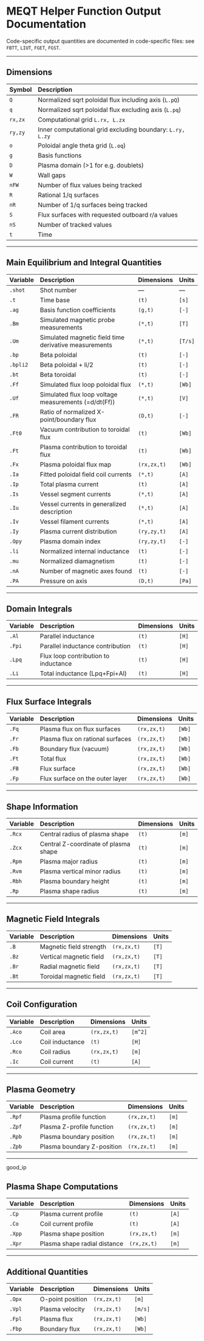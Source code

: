 # MEQT Helper Function Output Documentation

Code-specific output quantities are documented in code-specific files: see `FBTT`, `LIUT`, `FGET`, `FGST`.

---

## Dimensions

| Symbol | Description                                                         |
|:--------|:----------------------------------------------------------------------|
| `Q`    | Normalized sqrt poloidal flux including axis (`L.pQ`)               |
| `q`    | Normalized sqrt poloidal flux excluding axis (`L.pq`)               |
| `rx,zx`| Computational grid `L.rx, L.zx`                                     |
| `ry,zy`| Inner computational grid excluding boundary: `L.ry, L.zy`           |
| `o`    | Poloidal angle theta grid (`L.oq`)                                  |
| `g`    | Basis functions                                                     |
| `D`    | Plasma domain (>1 for e.g. doublets)                                |
| `W`    | Wall gaps                                                           |
| `nFW`  | Number of flux values being tracked                                 |
| `R`    | Rational 1/q surfaces                                               |
| `nR`   | Number of 1/q surfaces being tracked                                |
| `S`    | Flux surfaces with requested outboard r/a values                    |
| `nS`   | Number of tracked values                                            |
| `t`    | Time                                                                |

---

## Main Equilibrium and Integral Quantities

| Variable | Description | Dimensions | Units |
|:------------|:--------------------------|:------------|:-------|
| `.shot`  | Shot number | — | — |
| `.t`     | Time base | `(t)` | `[s]` |
| `.ag`    | Basis function coefficients | `(g,t)` | `[-]` |
| `.Bm`    | Simulated magnetic probe measurements | `(*,t)` | `[T]` |
| `.Um`    | Simulated magnetic field time derivative measurements | `(*,t)` | `[T/s]` |
| `.bp`    | Beta poloidal | `(t)` | `[-]` |
| `.bpli2` | Beta poloidal + li/2 | `(t)` | `[-]` |
| `.bt`    | Beta toroidal | `(t)` | `[-]` |
| `.Ff`    | Simulated flux loop poloidal flux | `(*,t)` | `[Wb]` |
| `.Uf`    | Simulated flux loop voltage measurements (=d/dt(Ff)) | `(*,t)` | `[V]` |
| `.FR`    | Ratio of normalized X-point/boundary flux | `(D,t)` | `[-]` |
| `.Ft0`   | Vacuum contribution to toroidal flux | `(t)` | `[Wb]` |
| `.Ft`    | Plasma contribution to toroidal flux | `(t)` | `[Wb]` |
| `.Fx`    | Plasma poloidal flux map | `(rx,zx,t)` | `[Wb]` |
| `.Ia`    | Fitted poloidal field coil currents | `(*,t)` | `[A]` |
| `.Ip`    | Total plasma current | `(t)` | `[A]` |
| `.Is`    | Vessel segment currents | `(*,t)` | `[A]` |
| `.Iu`    | Vessel currents in generalized description | `(*,t)` | `[A]` |
| `.Iv`    | Vessel filament currents | `(*,t)` | `[A]` |
| `.Iy`    | Plasma current distribution | `(ry,zy,t)` | `[A]` |
| `.Opy`   | Plasma domain index | `(ry,zy,t)` | `[-]` |
| `.li`    | Normalized internal inductance | `(t)` | `[-]` |
| `.mu`    | Normalized diamagnetism | `(t)` | `[-]` |
| `.nA`    | Number of magnetic axes found | `(t)` | `[-]` |
| `.PA`    | Pressure on axis | `(D,t)` | `[Pa]` |

---

## Domain Integrals

| Variable | Description | Dimensions | Units |
|:------------|:--------------------------|:------------|:-------|
| `.Al`    | Parallel inductance | `(t)` | `[H]` |
| `.Fpi`   | Parallel inductance contribution | `(t)` | `[H]` |
| `.Lpq`   | Flux loop contribution to inductance | `(t)` | `[H]` |
| `.Li`    | Total inductance (Lpq+Fpi+Al) | `(t)` | `[H]` |

---

## Flux Surface Integrals

| Variable | Description | Dimensions | Units |
|:------------|:--------------------------|:------------|:-------|
| `.Fq`    | Plasma flux on flux surfaces | `(rx,zx,t)` | `[Wb]` |
| `.Fr`    | Plasma flux on rational surfaces | `(rx,zx,t)` | `[Wb]` |
| `.Fb`    | Boundary flux (vacuum) | `(rx,zx,t)` | `[Wb]` |
| `.Ft`    | Total flux | `(rx,zx,t)` | `[Wb]` |
| `.FB`    | Flux surface | `(rx,zx,t)` | `[Wb]` |
| `.Fp`    | Flux surface on the outer layer | `(rx,zx,t)` | `[Wb]` |

---

## Shape Information

| Variable | Description | Dimensions | Units |
|:------------|:--------------------------|:------------|:-------|
| `.Rcx`   | Central radius of plasma shape | `(t)` | `[m]` |
| `.Zcx`   | Central Z-coordinate of plasma shape | `(t)` | `[m]` |
| `.Rpm`   | Plasma major radius | `(t)` | `[m]` |
| `.Rvm`   | Plasma vertical minor radius | `(t)` | `[m]` |
| `.Rbh`   | Plasma boundary height | `(t)` | `[m]` |
| `.Rp`    | Plasma shape radius | `(t)` | `[m]` |

---

## Magnetic Field Integrals

| Variable | Description | Dimensions | Units |
|:------------|:--------------------------|:------------|:-------|
| `.B`     | Magnetic field strength | `(rx,zx,t)` | `[T]` |
| `.Bz`    | Vertical magnetic field | `(rx,zx,t)` | `[T]` |
| `.Br`    | Radial magnetic field | `(rx,zx,t)` | `[T]` |
| `.Bt`    | Toroidal magnetic field | `(rx,zx,t)` | `[T]` |

---

## Coil Configuration

| Variable | Description | Dimensions | Units |
|:------------|:--------------------------|:------------|:-------|
| `.Aco`   | Coil area | `(rx,zx,t)` | `[m^2]` |
| `.Lco`   | Coil inductance | `(t)` | `[H]` |
| `.Rco`   | Coil radius | `(rx,zx,t)` | `[m]` |
| `.Ic`    | Coil current | `(t)` | `[A]` |

---

## Plasma Geometry

| Variable | Description | Dimensions | Units |
|:------------|:--------------------------|:------------|:-------|
| `.Rpf`   | Plasma profile function | `(rx,zx,t)` | `[m]` |
| `.Zpf`   | Plasma Z-profile function | `(rx,zx,t)` | `[m]` |
| `.Rpb`   | Plasma boundary position | `(rx,zx,t)` | `[m]` |
| `.Zpb`   | Plasma boundary Z-position | `(rx,zx,t)` | `[m]` |

---
good_ip
## Plasma Shape Computations

| Variable | Description | Dimensions | Units |
|:------------|:--------------------------|:------------|:-------|
| `.Cp`    | Plasma current profile | `(t)` | `[A]` |
| `.Co`    | Coil current profile | `(t)` | `[A]` |
| `.Xpp`   | Plasma shape position | `(rx,zx,t)` | `[m]` |
| `.Xpr`   | Plasma shape radial distance | `(rx,zx,t)` | `[m]` |

---

## Additional Quantities

| Variable | Description | Dimensions | Units |
|:------------|:--------------------------|:------------|:-------|
| `.Opx`   | O-point position | `(rx,zx,t)` | `[m]` |
| `.Vpl`   | Plasma velocity | `(rx,zx,t)` | `[m/s]` |
| `.Fpl`   | Plasma flux | `(rx,zx,t)` | `[Wb]` |
| `.Fbp`   | Boundary flux | `(rx,zx,t)` | `[Wb]` |

